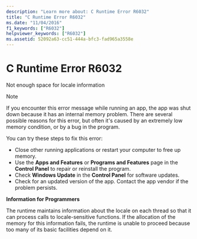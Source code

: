 ```yaml
---
description: "Learn more about: C Runtime Error R6032"
title: "C Runtime Error R6032"
ms.date: "11/04/2016"
f1_keywords: ["R6032"]
helpviewer_keywords: ["R6032"]
ms.assetid: 52092a63-cc51-444a-bfc3-fad965a3558e
---
```

# C Runtime Error R6032

Not enough space for locale information

> [!NOTE]
> If you encounter this error message while running an app, the app was shut down because it has an internal memory problem. There are several possible reasons for this error, but often it's caused by an extremely low memory condition, or by a bug in the program.
>
> You can try these steps to fix this error:
>
> - Close other running applications or restart your computer to free up memory.
> - Use the **Apps and Features** or **Programs and Features** page in the **Control Panel** to repair or reinstall the program.
> - Check **Windows Update** in the **Control Panel** for software updates.
> - Check for an updated version of the app. Contact the app vendor if the problem persists.

**Information for Programmers**

The runtime maintains information about the locale on each thread so that it can process calls to locale-sensitive functions. If the allocation of the memory for this information fails, the runtime is unable to proceed because too many of its basic facilities depend on it.
